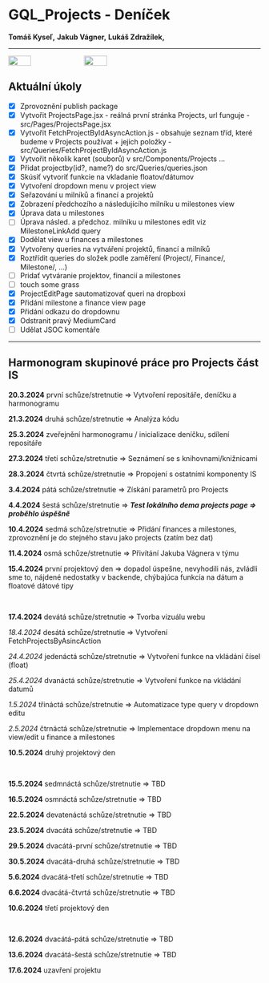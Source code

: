 # GQL_Projects - Deníček

__Tomáš Kyseľ,__ 
__Jakub Vágner,__ 
__Lukáš Zdražílek,__ 
________________________________________________________________________

<div style="display: flex;">
  <img src="https://external-content.duckduckgo.com/iu/?u=http%3A%2F%2Fi.qkme.me%2FDT1.jpg&f=1&nofb=1&ipt=29524da4934a16ecce3113def5671ffa17ed0ca2f03b1ec6272343a198b6d0cb&ipo=images" style="width: 30%">
  <img src="https://external-content.duckduckgo.com/iu/?u=https%3A%2F%2Fpbs.twimg.com%2Fmedia%2FDcXYPtOVAAAoOKa.jpg&f=1&nofb=1&ipt=0fc47f721244bc99d0a6437e702c8b96f4e700beec4126987c92975e234f23e9&ipo=images" style="width: 30%">
</div>

## Aktuální úkoly

- [x] Zprovoznění publish package
- [x] Vytvořit ProjectsPage.jsx - reálná první stránka Projects, url funguje - src/Pages/ProjectsPage.jsx
- [x] Vytvořit FetchProjectByIdAsyncAction.js - obsahuje seznam tříd, které budeme v Projects používat + jejich položky - src/Queries/FetchProjectByIdAsyncAction.js
- [x] Vytvořit několik karet (souborů) v src/Components/Projects ...
- [x] Přidat projectby(id?, name?) do src/Queries/queries.json
- [x] Skúsiť vytvoriť funkcie na vkladanie floatov/dátumov
- [x] Vytvoření dropdown menu v project view
- [x] Seřazování u milníků a financí a projektů
- [x] Zobrazení předchozího a následujícího milníku u milestones view
- [x] Úprava data u milestones
- [ ] Úprava násled. a předchoz. milníku u milestones edit viz MilestoneLinkAdd query
- [x] Dodělat view u finances a milestones
- [x] Vytvořeny queries na vytváření projektů, financí a milníků
- [x] Roztřídit queries do složek podle zaměření (Project/, Finance/, Milestone/, ...)
- [ ] Pridať vytváranie projektov, financií a milestones
- [ ] touch some grass
- [x] ProjectEditPage sautomatizovať queri na dropboxi
- [x] Přidání milestone a finance view page
- [x] Přidání odkazu do dropdownu
- [x] Odstranit pravý MediumCard
- [ ] Udělat JSOC komentáře

________________________________________________________________________

## Harmonogram skupinové práce pro Projects část IS


__20.3.2024__ první schůze/stretnutie => Vytvoření repositáře, deníčku a harmonogramu

__21.3.2024__ druhá schůze/stretnutie => Analýza kódu

__25.3.2024__ zveřejnění harmonogramu / inicializace deníčku, sdílení repositáře

__27.3.2024__ třetí schůze/stretnutie => Seznámení se s knihovnami/knižnicami

__28.3.2024__ čtvrtá schůze/stretnutie => Propojení s ostatními komponenty IS

__3.4.2024__ pátá schůze/stretnutie => Získání parametrů pro Projects

__4.4.2024__ šestá schůze/stretnutie => ***Test lokálního dema projects page => proběhlo úspěšně***

__10.4.2024__ sedmá schůze/stretnutie => Přidání finances a milestones, zprovoznění je do stejného stavu jako projects (zatím bez dat)

__11.4.2024__ osmá schůze/stretnutie => Přivítání Jakuba Vágnera v týmu

__15.4.2024__ první projektový den => dopadol úspešne, nevyhodili nás, zvládli sme to, nájdené nedostatky v backende, chýbajúca funkcia na dátum a floatové dátové tipy

<br />

__17.4.2024__ devátá schůze/stretnutie => Tvorba vizuálu webu

_18.4.2024_ desátá schůze/stretnutie => Vytvoření FetchProjectsByAsincAction

_24.4.2024_ jedenáctá schůze/stretnutie => Vytvoření funkce na vkládání čísel (float)

_25.4.2024_ dvanáctá schůze/stretnutie => Vytvoření funkce na vkládání datumů

_1.5.2024_ třináctá schůze/stretnutie => Automatizace type query v dropdown editu

_2.5.2024_ čtrnáctá schůze/stretnutie => Implementace dropdown menu na view/edit u finance a milestones

__10.5.2024__ druhý projektový den

<br />

__15.5.2024__ sedmnáctá schůze/stretnutie => TBD

__16.5.2024__ osmnáctá schůze/stretnutie => TBD

__22.5.2024__ devatenáctá schůze/stretnutie => TBD

__23.5.2024__ dvacátá schůze/stretnutie => TBD

__29.5.2024__ dvacátá-první schůze/stretnutie => TBD

__30.5.2024__ dvacátá-druhá schůze/stretnutie => TBD

__5.6.2024__ dvacátá-třetí schůze/stretnutie => TBD

__6.6.2024__ dvacátá-čtvrtá schůze/stretnutie => TBD

__10.6.2024__ třetí projektový den

<br />

__12.6.2024__ dvacátá-pátá schůze/stretnutie => TBD

__13.6.2024__ dvacátá-šestá schůze/stretnutie => TBD

__17.6.2024__ uzavření projektu

